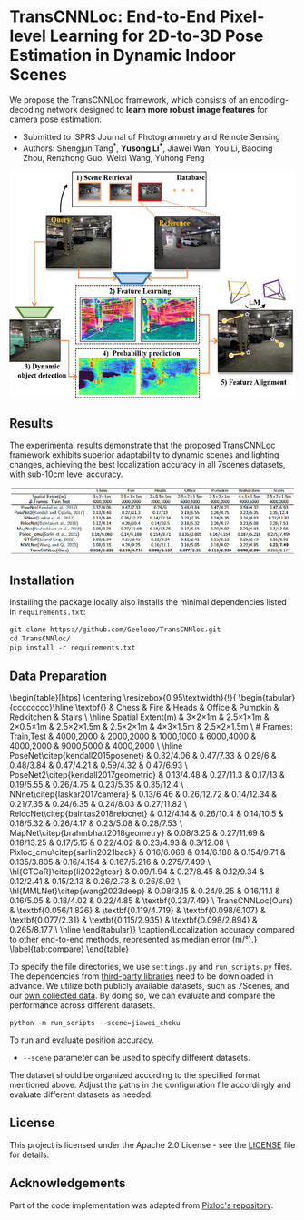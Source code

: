 # TransCNNLoc: End-to-End Pixel-level Learning for 2D-to-3D Pose Estimation in Dynamic Indoor Scenes

We propose the TransCNNLoc framework, which consists of an encoding-decoding network designed to **learn more robust image features** for camera pose estimation. 

- Submitted to ISPRS Journal of Photogrammetry and Remote Sensing
- Authors: Shengjun Tang<sup>*</sup>, **Yusong Li<sup>\*</sup>**, Jiawei Wan, You Li, Baoding Zhou, Renzhong Guo, Weixi Wang, Yuhong Feng

<p align="center">
  <img src="framework.png" width="600" height="400">
</p>

## Results
The experimental results demonstrate that the proposed TransCNNLoc framework exhibits superior adaptability to dynamic scenes and lighting changes, achieving the
best localization accuracy in all 7scenes datasets, with sub-10cm level accuracy.
<p align="center">
  <img src="table.jpg" >
</p>

## Installation
Installing the package locally also installs the minimal dependencies listed in ```requirements.txt```:
```
git clone https://github.com/Geelooo/TransCNNloc.git
cd TransCNNloc/
pip install -r requirements.txt
```


## Data Preparation
\begin{table}[htps]
\centering
\resizebox{0.95\textwidth}{!}{
\begin{tabular}{cccccccc}\hline
\textbf{}                                            & Chess                                 & Fire                                  & Heads                                 & Office                               & Pumpkin                               & Redkitchen                            & Stairs                                \\ \hline
Spatial Extent(m)                                    & 3×2×1m                                & 2.5×1×1m                              & 2×0.5×1m                              & 2.5×2×1.5m                           & 2.5×2×1m                              & 4×3×1.5m                              & 2.5×2×1.5m                            \\
\# Frames: Train,Test                                & 4000,2000                             & 2000,2000                             & 1000,1000                             & 6000,4000                            & 4000,2000                             & 9000,5000                             & 4000,2000                             \\ \hline
PoseNet\citep{kendall2015posenet}    & 0.32/4.06                             & 0.47/7.33                             & 0.29/6                                & 0.48/3.84                            & 0.47/4.21                             & 0.59/4.32                             & 0.47/6.93                             \\
PoseNet2\citep{kendall2017geometric} & 0.13/4.48                             & 0.27/11.3                             & 0.17/13                               & 0.19/5.55                            & 0.26/4.75                             & 0.23/5.35                             & 0.35/12.4                             \\
NNnet\citep{laskar2017camera}        & 0.13/6.46                             & 0.26/12.72                            & 0.14/12.34                            & 0.21/7.35                            & 0.24/6.35                             & 0.24/8.03                             & 0.27/11.82                            \\
RelocNet\citep{balntas2018relocnet}  & 0.12/4.14                             & 0.26/10.4                             & 0.14/10.5                             & 0.18/5.32                            & 0.26/4.17                             & 0.23/5.08                             & 0.28/7.53                             \\
MapNet\citep{brahmbhatt2018geometry} & 0.08/3.25                             & 0.27/11.69                            & 0.18/13.25                            & 0.17/5.15                            & 0.22/4.02                             & 0.23/4.93                             & 0.3/12.08                             \\
Pixloc\_cmu\citep{sarlin2021back}    & 0.16/6.068                            & 0.14/6.188                            & 0.154/9.71                            & 0.135/3.805                          & 0.16/4.154                            & 0.167/5.216                           & 0.275/7.499                           \\
\hl{GTCaR}\citep{li2022gtcar}                                                 & 0.09/1.94                             & 0.27/8.45                             & 0.12/9.34                             & 0.12/2.41                            & 0.15/2.13                             & 0.26/2.73                             & 0.26/8.92                             \\
\hl{MMLNet}\citep{wang2023deep}                                                & 0.08/3.15                             & 0.24/9.25                             & 0.16/11.1                             & 0.16/5.05                            & 0.18/4.02                             & 0.22/4.85                             & \textbf{0.23/7.49}                             \\
TransCNNLoc(Ours)                                          & \textbf{0.056/1.826} & \textbf{0.119/4.719} & \textbf{0.098/6.107} & \textbf{0.077/2.31} & \textbf{0.115/2.935} & \textbf{0.098/2.894} & 0.265/8.177 \\ \hline
\end{tabular}}
\caption{Localization accuracy compared to other end-to-end methods, represented as median error (m/°).}
\label{tab:compare}
\end{table}

To specify the file directories, we use ```settings.py``` and ```run_scripts.py``` files. The dependencies from [third-party libraries](https://drive.google.com/file/d/1pN3UVUmFwVBbtjbwc4bbUJ2hMVSH15ku/view?usp=sharing) need to be downloaded in advance. We utilize both publicly available datasets, such as 7Scenes, and our [own collected data](https://drive.google.com/file/d/1HrsrM5lpSFMHiy1KnnGmgiGAGnl3XxOH/view?usp=sharing). By doing so, we can evaluate and compare the performance across different datasets.

```
python -m run_scripts --scene=jiawei_cheku
```
To run and evaluate position accuracy.
- ```--scene``` parameter can be used to specify different datasets. 

The dataset should be organized according to the specified format mentioned above. Adjust the paths in the configuration file accordingly and evaluate different datasets as needed.

## License

This project is licensed under the Apache 2.0 License - see the [LICENSE](LICENSE) file for details.


## Acknowledgements

Part of the code implementation was adapted from [Pixloc's repository](https://github.com/cvg/pixloc).

<!-- Please consider citing our work if you use any of the ideas presented the paper or code from this repo:

```
@misc{du2023asymformer,
      title={AsymFormer: Asymmetrical Cross-Modal Representation Learning for Mobile Platform Real-Time RGB-D Semantic Segmentation}, 
      author={Siqi Du and Weixi Wang and Renzhong Guo and Shengjun Tang},
      year={2023},
      eprint={2309.14065},
      archivePrefix={arXiv},
      primaryClass={cs.CV}
}
``` -->